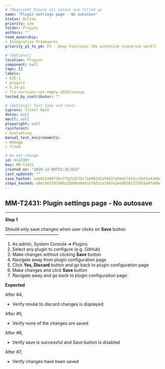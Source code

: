 ```yaml
---
# (Required) Ensure all values are filled up
name: "Plugin settings page - No autosave"
status: Active
priority: Low
folder: Plugins
authors: ""
team_ownership: 
- Integration Frameworks
priority_p1_to_p4: P3 - Deep Functions (Do extensive scenarios work?)

# (Optional)
location: Plugins
component: null
tags: []
labels: 
- E2E-1
- plugins
- 5.34-p1
- fix-versions-not-empty-2022cleanup
tested_by_contributor: ""

# (Optional) Test type and tools
cypress: Ticket Open
detox: null
mmctl: null
playwright: null
rainforest: 
- Evaluating
manual_test_environments: 
- Webapp
- Cloud

# Do not change
id: 8142307
key: MM-T2431
created_on: "2020-12-08T21:26:02Z"
last_updated: ""
case_hashed: 1eb925400f3be7fb252b79c71800242afb637a5bb2f432cc5655a43b0e57661565f6e60d9d76895c959c9ae11327b3be
steps_hashed: a9ec563707d06a25086d0ed32f0d2ca3507e2ee0828237502de9fe60d22806ab8fa448d343218a309295c18727028f7f
---
```


<!-- (Auto-generated) Based on frontmatter's "key" and "name" -->

## MM-T2431: Plugin settings page - No autosave

---

**Step 1**

Should only save changes when user clicks on **Save** button\
–––––––––––––––––––––––––

1. As admin, System Console ➜ Plugins
2. Select any plugin to configure (e.g. GitHub)
3. Make changes without clicking **Save** button
4. Navigate away from plugin configuration page
5. Click **Yes, Discard** button and go back to plugin configuration page
6. Make changes and click **Save** button
7. Navigate away and go back to plugin configuration page

**Expected**

After #4,

- Verify modal to discard changes is displayed

After #5,

- Verify none of the changes are saved

After #6,

- Verify save is successful and Save button is disabled

After #7,

- Verify changes have been saved
